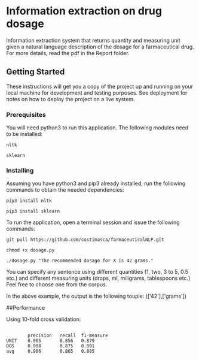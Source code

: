 # Information extraction on drug dosage

Information extraction system that returns quantity and measuring unit given a natural language description of the dosage for a farmaceutical drug. For more details, read the pdf in the Report folder.




## Getting Started

These instructions will get you a copy of the project up and running on your local machine for development and testing purposes. See deployment for notes on how to deploy the project on a live system.

### Prerequisites

You will need python3 to run this application. The following modules need to be installed:
```
nltk
```
```
sklearn
```


### Installing

Assuming you have python3 and pip3 already installed, run the following commands to obtain the needed dependencies:

```
pip3 install nltk
```

```
pip3 install sklearn
 ```

To run the application, open a terminal session and issue the following commands:

```
git pull https://github.com/costimasca/farmaceuticalNLP.git
```
```
chmod +x dosage.py
```
```
./dosage.py "The recommended dosage for X is 42 grams."
```
You can specify any sentence using different quantities (1, two, 3 to 5, 0.5 etc.) and different measuring units (drops, ml, miligrams, tablespoons etc.) Feel free to choose one from the corpus.

In the above example, the output is the following touple: (['42'],['grams'])

##Performance

Using 10-fold cross validation:

```

		precision	recall	f1-measure
UNIT  	0.905		0.856	0.879
DOS 	0.908		0.875	0.891
avg		0.906		0.865	0.885
```